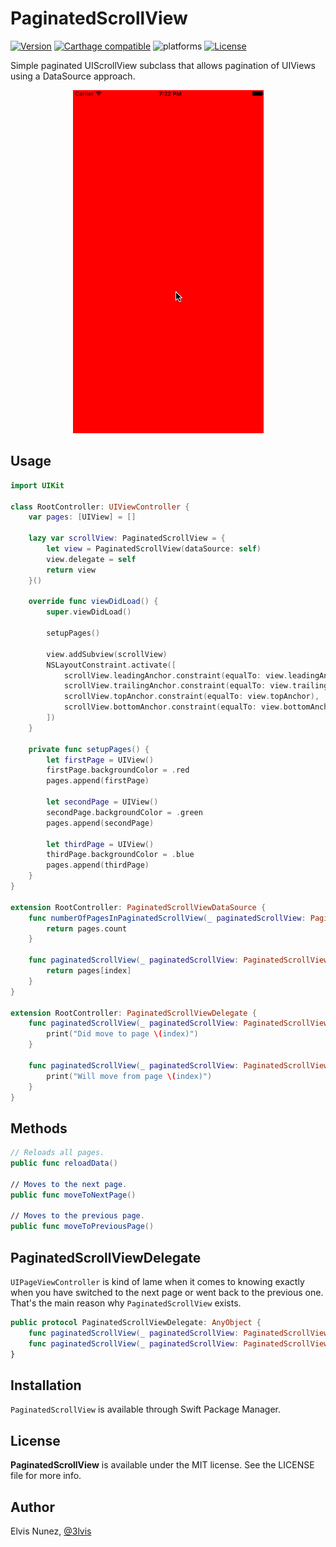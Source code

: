 # PaginatedScrollView

[![Version](https://img.shields.io/cocoapods/v/PaginatedScrollView.svg?style=flat)](https://cocoapods.org/pods/PaginatedScrollView)
[![Carthage compatible](https://img.shields.io/badge/Carthage-compatible-4BC51D.svg?style=flat)](https://github.com/3lvis/PaginatedScrollView)
![platforms](https://img.shields.io/badge/platforms-iOS%20%7C%20tvOS%20-lightgrey.svg)
[![License](https://img.shields.io/cocoapods/l/PaginatedScrollView.svg?style=flat)](https://cocoapods.org/pods/DATAStack)

Simple paginated UIScrollView subclass that allows pagination of UIViews using a DataSource approach.

<p align="center">
  <img src="https://github.com/3lvis/PaginatedScrollView/blob/master/GitHub/demo.gif?raw=true"/>
</p>

## Usage

```swift
import UIKit

class RootController: UIViewController {
    var pages: [UIView] = []

    lazy var scrollView: PaginatedScrollView = {
        let view = PaginatedScrollView(dataSource: self)
        view.delegate = self
        return view
    }()

    override func viewDidLoad() {
        super.viewDidLoad()

        setupPages()

        view.addSubview(scrollView)
        NSLayoutConstraint.activate([
            scrollView.leadingAnchor.constraint(equalTo: view.leadingAnchor),
            scrollView.trailingAnchor.constraint(equalTo: view.trailingAnchor),
            scrollView.topAnchor.constraint(equalTo: view.topAnchor),
            scrollView.bottomAnchor.constraint(equalTo: view.bottomAnchor)
        ])
    }

    private func setupPages() {
        let firstPage = UIView()
        firstPage.backgroundColor = .red
        pages.append(firstPage)

        let secondPage = UIView()
        secondPage.backgroundColor = .green
        pages.append(secondPage)

        let thirdPage = UIView()
        thirdPage.backgroundColor = .blue
        pages.append(thirdPage)
    }
}

extension RootController: PaginatedScrollViewDataSource {
    func numberOfPagesInPaginatedScrollView(_ paginatedScrollView: PaginatedScrollView) -> Int {
        return pages.count
    }

    func paginatedScrollView(_ paginatedScrollView: PaginatedScrollView, viewAtIndex index: Int) -> UIView {
        return pages[index]
    }
}

extension RootController: PaginatedScrollViewDelegate {
    func paginatedScrollView(_ paginatedScrollView: PaginatedScrollView, didMoveToIndex index: Int) {
        print("Did move to page \(index)")
    }

    func paginatedScrollView(_ paginatedScrollView: PaginatedScrollView, willMoveFromIndex index: Int) {
        print("Will move from page \(index)")
    }
}
```

## Methods
```swift
// Reloads all pages.
public func reloadData()

// Moves to the next page.
public func moveToNextPage()

// Moves to the previous page.
public func moveToPreviousPage()
```

## PaginatedScrollViewDelegate

`UIPageViewController` is kind of lame when it comes to knowing exactly when you have switched to the next page or went back to the previous one. That's the main reason why `PaginatedScrollView` exists.

```swift
public protocol PaginatedScrollViewDelegate: AnyObject {
    func paginatedScrollView(_ paginatedScrollView: PaginatedScrollView, willMoveFromIndex index: Int)
    func paginatedScrollView(_ paginatedScrollView: PaginatedScrollView, didMoveToIndex index: Int)
}
```

## Installation

`PaginatedScrollView` is available through Swift Package Manager.

## License

**PaginatedScrollView** is available under the MIT license. See the LICENSE file for more info.

## Author

Elvis Nunez, [@3lvis](https://twitter.com/3lvis)
